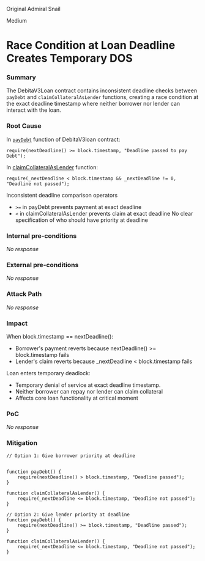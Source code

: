 Original Admiral Snail

Medium

# Race Condition at Loan Deadline Creates Temporary DOS

### Summary

The DebitaV3Loan contract contains inconsistent deadline checks between `payDebt` and `claimCollateralAsLender` functions, creating a race condition at the exact deadline timestamp where neither borrower nor lender can interact with the loan.

### Root Cause

In [`payDebt`](https://github.com/sherlock-audit/2024-11-debita-finance-v3/blob/main/Debita-V3-Contracts/contracts/DebitaV3Loan.sol#L186) function of DebitaV3loan contract:
```solidity
require(nextDeadline() >= block.timestamp, "Deadline passed to pay Debt");
```
 In [claimCollateralAsLender](https://github.com/sherlock-audit/2024-11-debita-finance-v3/blob/main/Debita-V3-Contracts/contracts/DebitaV3Loan.sol#L340) function:
```solidity
require(_nextDeadline < block.timestamp && _nextDeadline != 0, "Deadline not passed");
```

Inconsistent deadline comparison operators
-  `>=`  in payDebt prevents payment at exact deadline
- `<` in claimCollateralAsLender prevents claim at exact deadline
No clear specification of who should have priority at deadline

### Internal pre-conditions

_No response_

### External pre-conditions

_No response_

### Attack Path

_No response_

### Impact

When block.timestamp == nextDeadline():
- Borrower's payment reverts because nextDeadline() >= block.timestamp fails
- Lender's claim reverts because _nextDeadline < block.timestamp fails

Loan enters temporary deadlock:
- Temporary denial of service at exact deadline timestamp.
- Neither borrower can repay nor lender can claim collateral
- Affects core loan functionality at critical moment

### PoC

_No response_

### Mitigation

```solidity
// Option 1: Give borrower priority at deadline


function payDebt() {
    require(nextDeadline() > block.timestamp, "Deadline passed");
}

function claimCollateralAsLender() {
    require(_nextDeadline <= block.timestamp, "Deadline not passed");
}

// Option 2: Give lender priority at deadline
function payDebt() {
    require(nextDeadline() >= block.timestamp, "Deadline passed");
}

function claimCollateralAsLender() {
    require(_nextDeadline <= block.timestamp, "Deadline not passed");
}
```
